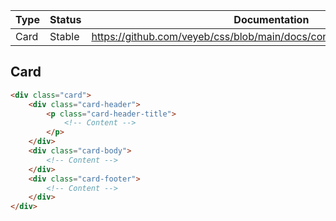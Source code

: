 Type | Status | Documentation
------------ | ------------- | -------------
Card | Stable | https://github.com/veyeb/css/blob/main/docs/content/components/card.md

## Card
```html live
<div class="card">
    <div class="card-header">
        <p class="card-header-title">
            <!-- Content -->
        </p>
    </div>
    <div class="card-body">
        <!-- Content -->
    </div>
    <div class="card-footer">
        <!-- Content -->
    </div>
</div>
```